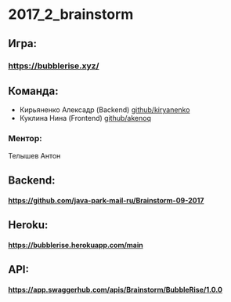 # 2017_2_brainstorm

## Игра:
### https://bubblerise.xyz/

## Команда:
* Кирьяненко Алексадр (Backend) [github/kiryanenko](https://github.com/kiryanenko)  
* Куклина Нина (Frontend) [github/akenoq](https://github.com/akenoq)
### Ментор:
Телышев Антон


## Backend:
#### https://github.com/java-park-mail-ru/Brainstorm-09-2017

## Heroku:
#### https://bubblerise.herokuapp.com/main

## API:
#### https://app.swaggerhub.com/apis/Brainstorm/BubbleRise/1.0.0
